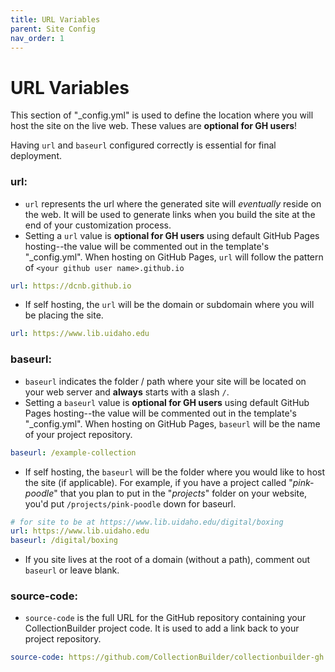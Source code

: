 ```yaml
---
title: URL Variables
parent: Site Config
nav_order: 1
---
```


# URL Variables

This section of "_config.yml" is used to define the location where you will host the site on the live web.
These values are **optional for GH users**!

Having `url` and `baseurl` configured correctly is essential for final deployment.

### url: 

- `url` represents the url where the generated site will *eventually* reside on the web. It will be used to generate links when you build the site at the end of your customization process. 
- Setting a `url` value is **optional for GH users** using default GitHub Pages hosting--the value will be commented out in the template's "_config.yml". When hosting on GitHub Pages, `url` will follow the pattern of `<your github user name>.github.io`
```yaml
url: https://dcnb.github.io
```
- If self hosting, the `url` will be the domain or subdomain where you will be placing the site.
```yaml
url: https://www.lib.uidaho.edu
```

### baseurl: 

- `baseurl` indicates the folder / path where your site will be located on your web server and **always** starts with a slash `/`.
- Setting a `baseurl` value is **optional for GH users** using default GitHub Pages hosting--the value will be commented out in the template's "_config.yml". When hosting on GitHub Pages, `baseurl` will be the name of your project repository.
```yaml
baseurl: /example-collection
```
- If self hosting, the `baseurl` will be the folder where you would like to host the site (if applicable). For example, if you have a project called "*pink-poodle*" that you plan to put in the "*projects*" folder on your website, you'd put `/projects/pink-poodle` down for baseurl. 
```yaml 
# for site to be at https://www.lib.uidaho.edu/digital/boxing
url: https://www.lib.uidaho.edu
baseurl: /digital/boxing
```
- If you site lives at the root of a domain (without a path), comment out `baseurl` or leave blank.

### source-code: 

- `source-code` is the full URL for the GitHub repository containing your CollectionBuilder project code. It is used to add a link back to your project repository.
```yaml
source-code: https://github.com/CollectionBuilder/collectionbuilder-gh
```
